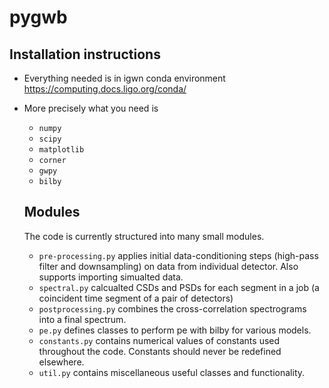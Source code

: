# pygwb

## Installation instructions

* Everything needed is in igwn conda environment
https://computing.docs.ligo.org/conda/

* More precisely what you need is
  * `numpy`
  * `scipy`
  * `matplotlib`
  * `corner`
  * `gwpy`
  * `bilby`

  ## Modules

  The code is currently structured into many small modules.

  * `pre-processing.py` applies initial data-conditioning steps (high-pass filter and downsampling) on data from individual detector. Also supports importing simualted data.
  * `spectral.py` calcualted CSDs and PSDs for each segment in a job (a coincident time segment of a pair of detectors)
  * `postprocessing.py` combines the cross-correlation spectrograms into a final spectrum.
  * `pe.py` defines classes to perform pe with bilby for various models.
  * `constants.py` contains numerical values of constants used throughout the code.
     Constants should never be redefined elsewhere.
  * `util.py` contains miscellaneous useful classes and functionality.
